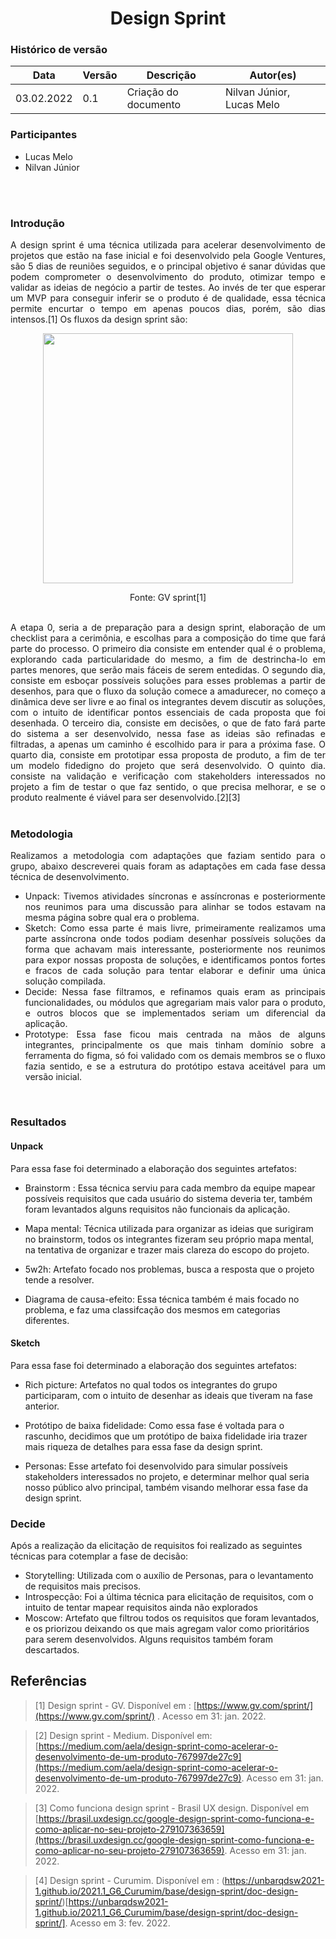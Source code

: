 # <center> Design Sprint


### Histórico de versão<br>

|Data | Versão | Descrição | Autor(es)|
| -- | -- | -- | -- |
| 03.02.2022 | 0.1 | Criação do documento | Nilvan Júnior, Lucas Melo|

### Participantes

* Lucas Melo
* Nilvan Júnior

<br><br>


### Introdução
<div align="justify"> 
  A design sprint é uma técnica utilizada para acelerar desenvolvimento de projetos que estão na fase inicial e foi desenvolvido pela Google Ventures, são 5 dias de reuniões seguidos, e o principal objetivo é sanar dúvidas que podem comprometer o desenvolvimento do produto, otimizar tempo e validar as ideias de negócio a partir de testes. Ao invés de ter que esperar um MVP para conseguir inferir se o produto é de qualidade, essa técnica permite encurtar o tempo em apenas poucos dias, porém, são dias intensos.[1]
  Os fluxos da design sprint são: 
  <p style="text-align: center"><img src="https://i.ibb.co/xGM5LjN/sprint-diagram.png" width="400px"></p><p style="text-align: center">Fonte: GV sprint[1]</p>
  <br>
  A etapa 0, seria a de preparação para a design sprint, elaboração de um checklist para a cerimônia, e escolhas para a composição do time que fará parte do processo. O primeiro dia consiste em entender qual é o problema, explorando cada particularidade do mesmo, a fim de destrincha-lo em partes menores, que serão mais fáceis de serem entedidas. O segundo dia, consiste em esboçar possíveis soluções para esses problemas a partir de desenhos, para que o fluxo da solução comece a amadurecer, no começo a dinâmica deve ser livre e ao final os integrantes devem discutir as soluções, com o intuito de identificar pontos essenciais de cada proposta que foi desenhada. O terceiro dia, consiste em decisões, o que de fato fará parte do sistema a ser desenvolvido, nessa fase as ideias são refinadas e filtradas, a apenas um caminho é escolhido para ir para a próxima fase. O quarto dia, consiste em prototipar essa proposta de produto, a fim de ter um modelo fidedigno do projeto que será desenvolvido. O quinto dia. consiste na validação e verificação com stakeholders interessados no projeto a fim de testar o que faz sentido, o que precisa melhorar, e se o produto realmente é viável para ser desenvolvido.[2][3]
</div>

<br>

### Metodologia
<div align="justify"> 
  Realizamos a metodologia com adaptações que faziam sentido para o grupo, abaixo descreverei quais foram as adaptações em cada fase dessa técnica de desenvolvimento.
  <ul> 
    <li> Unpack: Tivemos atividades síncronas e assíncronas e posteriormente nos reunimos para uma discussão para alinhar se todos estavam na mesma página sobre qual era o problema.</li>
    <li> Sketch: Como essa parte é mais livre, primeiramente realizamos uma parte assíncrona onde todos podiam desenhar possíveis soluções da forma que achavam mais interessante, posteriormente nos reunimos para expor nossas proposta de soluções, e identificamos pontos fortes e fracos de cada solução para tentar elaborar e definir uma única solução compilada.</li>
    <li> Decide: Nessa fase filtramos, e refinamos quais eram as principais funcionalidades, ou módulos que agregariam mais valor para o produto, e outros blocos que se implementados seriam um diferencial da aplicação.</li>
    <li> Prototype: Essa fase ficou mais centrada na mãos de alguns integrantes, principalmente os que mais tinham domínio sobre a ferramenta do figma, só foi validado com os demais membros se o fluxo fazia sentido, e se a estrutura do protótipo estava aceitável para um versão inicial.</li>
  </ul>
</div>

<br>

### Resultados


#### Unpack

  Para essa fase foi determinado a elaboração dos seguintes artefatos:

  - Brainstorm : Essa técnica serviu para cada membro da equipe mapear possíveis requisitos que cada usuário do sistema deveria ter, também foram levantados alguns requisitos não funcionais da aplicação.

  - Mapa mental: Técnica utilizada para organizar as ideias que surigiram no brainstorm, todos os integrantes fizeram seu próprio mapa mental, na tentativa de organizar e trazer mais clareza do escopo do projeto.

  - 5w2h: Artefato focado nos problemas, busca a resposta que o projeto tende a resolver.

  - Diagrama de causa-efeito: Essa técnica também é mais focado no problema, e faz uma classifcação dos mesmos em categorias diferentes.
  
#### Sketch

  Para essa fase foi determinado a elaboração dos seguintes artefatos:

  - Rich picture: Artefatos no qual todos os integrantes do grupo participaram, com o intuito de desenhar as ideais que tiveram na fase anterior.

  - Protótipo de baixa fidelidade: Como essa fase é voltada para o rascunho, decidimos que um protótipo de baixa fidelidade iria trazer mais riqueza de detalhes para essa fase da design sprint.

  - Personas: Esse artefato foi desenvolvido para simular possíveis stakeholders interessados no projeto, e determinar melhor qual seria nosso público alvo principal, também visando melhorar essa fase da design sprint.

### Decide

  Após a realização da elicitação de requisitos foi realizado as seguintes técnicas para cotemplar a fase de decisão:
  
  - Storytelling: Utilizada com o auxílio de Personas, para o levantamento de requisitos mais precisos.
  - Introspecção: Foi a última técnica para elicitação de requisitos, com o intuito de tentar mapear requisitos ainda não explorados
  - Moscow: Artefato que filtrou todos os requisitos que foram levantados, e os priorizou deixando os que mais agregam valor como prioritários para serem desenvolvidos. Alguns requisitos também foram descartados.



## Referências

> [1] Design sprint - GV. Disponível em : [https://www.gv.com/sprint/](https://www.gv.com/sprint/) . Acesso em 31:  jan. 2022.

> [2] Design sprint - Medium. Disponível em: [https://medium.com/aela/design-sprint-como-acelerar-o-desenvolvimento-de-um-produto-767997de27c9](https://medium.com/aela/design-sprint-como-acelerar-o-desenvolvimento-de-um-produto-767997de27c9).  Acesso em 31:  jan. 2022.

> [3] Como funciona design sprint - Brasil UX design. Disponível em [https://brasil.uxdesign.cc/google-design-sprint-como-funciona-e-como-aplicar-no-seu-projeto-279107363659](https://brasil.uxdesign.cc/google-design-sprint-como-funciona-e-como-aplicar-no-seu-projeto-279107363659).  Acesso em 31:  jan. 2022.

> [4] Design sprint - Curumim. Disponível em : (https://unbarqdsw2021-1.github.io/2021.1_G6_Curumim/base/design-sprint/doc-design-sprint/)[https://unbarqdsw2021-1.github.io/2021.1_G6_Curumim/base/design-sprint/doc-design-sprint/]. Acesso em 3:  fev. 2022.
